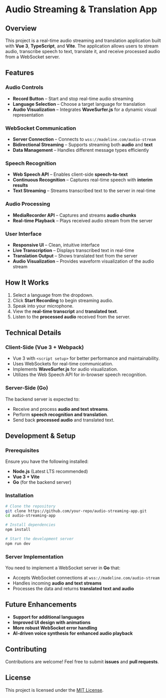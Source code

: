 # Audio Streaming & Translation App

## Overview
This project is a real-time audio streaming and translation application built with **Vue 3**, **TypeScript**, and **Vite**. The application allows users to stream audio, transcribe speech to text, translate it, and receive processed audio from a WebSocket server.

## Features
### Audio Controls
- **Record Button** – Start and stop real-time audio streaming
- **Language Selection** – Choose a target language for translation
- **Audio Visualization** – Integrates **WaveSurfer.js** for a dynamic visual representation

### WebSocket Communication
- **Server Connection** – Connects to `wss://madeline.com/audio-stream`
- **Bidirectional Streaming** – Supports streaming both **audio** and **text**
- **Data Management** – Handles different message types efficiently

### Speech Recognition
- **Web Speech API** – Enables client-side **speech-to-text**
- **Continuous Recognition** – Captures real-time speech with **interim results**
- **Text Streaming** – Streams transcribed text to the server in real-time

### Audio Processing
- **MediaRecorder API** – Captures and streams **audio chunks**
- **Real-time Playback** – Plays received audio stream from the server

### User Interface
- **Responsive UI** – Clean, intuitive interface
- **Live Transcription** – Displays transcribed text in real-time
- **Translation Output** – Shows translated text from the server
- **Audio Visualization** – Provides waveform visualization of the audio stream

## How It Works
1. Select a language from the dropdown.
2. Click **Start Recording** to begin streaming audio.
3. Speak into your microphone.
4. View the **real-time transcript** and **translated text**.
5. Listen to the **processed audio** received from the server.

## Technical Details
### Client-Side (Vue 3 + Webpack)
- Vue 3 with `<script setup>` for better performance and maintainability.
- Uses WebSockets for real-time communication.
- Implements **WaveSurfer.js** for audio visualization.
- Utilizes the Web Speech API for in-browser speech recognition.

### Server-Side (Go)
The backend server is expected to:
- Receive and process **audio and text streams**.
- Perform **speech recognition and translation**.
- Send back **processed audio** and translated text.

## Development & Setup
### Prerequisites
Ensure you have the following installed:
- **Node.js** (Latest LTS recommended)
- **Vue 3 + Vite**
- **Go** (for the backend server)

### Installation
```sh
# Clone the repository
git clone https://github.com/your-repo/audio-streaming-app.git
cd audio-streaming-app

# Install dependencies
npm install

# Start the development server
npm run dev
```

### Server Implementation
You need to implement a WebSocket server in **Go** that:
- Accepts WebSocket connections at `wss://madeline.com/audio-stream`
- Handles incoming **audio and text streams**
- Processes the data and returns **translated text and audio**

## Future Enhancements
- **Support for additional languages**
- **Improved UI design with animations**
- **More robust WebSocket error handling**
- **AI-driven voice synthesis for enhanced audio playback**

## Contributing
Contributions are welcome! Feel free to submit **issues** and **pull requests**.

## License
This project is licensed under the [MIT License](LICENSE).

